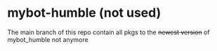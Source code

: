 # mybot-humble (not used)
The main branch of this repo contain all pkgs to the ~~newest version~~ of mybot_humble
                                                       not anymore
